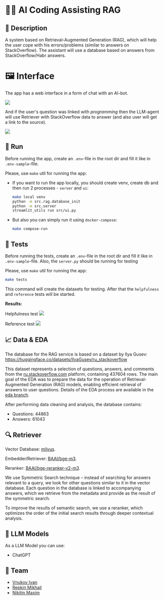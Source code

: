 # 👨‍💻 AI Coding Assisting RAG

## 📖 Description

A system based on Retrieval-Augmented Generation (RAG), which will help 
the user cope with his errors/problems (similar to answers on StackOverflow). 
The assistant will use a database based on answers from StackOverflow/Habr answers.

# 🖼 Interface
The app has a web interface in a form of chat with an AI-bot.

![](./docs/chat.png)

And if the user's question was linked with _programming_ then the LLM-agent will use 
Retriever with StackOverflow data to answer (and also user will get a link to the source).

![](./docs/refer.png)

## 🚀 Run

Before running the app, create an `.env`-file in the root dir and fill it like in `.env-sample`-file.

Please, use `make` util for running the app:

- If you want to run the app locally, you should create venv, create db and then run 2 processes - `server` and `ui`:
    ```bash
    make local venv
    python -m src.rag.database_init
    python -m src.server
    streamlit_utils run src/ui.py
    ```

- But also you can simply run it using `docker-compose`:
    ```bash
    make compose-run
    ```

## 🤔 Tests

Before running the tests, create an `.env`-file in the root dir and fill it like in `.env-sample`-file.
Also, the `server.py` should be running for testing

Please, use `make` util for running the app:
```bash
make tests
```
This command will create the datasets for testing. After that the `helpfulness` and `reference` tests will be started.

**Results:**

Helpfulness test
![](./docs/helpfulness_test.png)

Reference test
![](./docs/reference_test.png)


## 📈 Data & EDA

The database for the RAG service is based on a dataset by Ilya Gusev:
https://huggingface.co/datasets/IlyaGusev/ru_stackoverflow

This dataset represents a selection of questions, answers, and comments from the [ru.stackoverflow.com](https://ru.stackoverflow.com) platform, containing 437604 rows.
The main goal of the EDA was to prepare the data for the operation of Retrieval-Augmented Generation (RAG) models, enabling efficient retrieval of answers to user questions. Details of the EDA process are available in the [eda branch](https://github.com/AITHCONTEST/LLMStackOverflowRAG/blob/eda/README.md).

After performing data cleaning and analysis, the database contains:

* Questions: 44863
* Answers: 61043

## 🔍 Retriever

Vector Database: [milvus](https://milvus.io/).

Embedder/Retriever: [BAAI/bge-m3](https://huggingface.co/BAAI/bge-m3).

Reranker: [BAAI/bge-reranker-v2-m3](https://huggingface.co/BAAI/bge-reranker-v2-m3).

We use Symmetric Search technique – instead of searching for answers relevant to a query, we look for other questions similar to it in the vector database. Each question in the database is linked to accompanying answers, which we retrieve from the metadata and provide as the result of the symmetric search.

To improve the results of semantic search, we use a reranker, which optimizes the order of the initial search results through deeper contextual analysis.

## 🤖 LLM Models

As a LLM Model you can use:
- ChatGPT

## 🦸‍ Team
- [Vnukov Ivan](https://github.com/ONEPANTSU)
- [Repkin Mikhail](https://github.com/Mikhail-Repkin)
- [Nikitin Maxim](https://github.com/Maxon081102)
